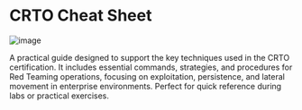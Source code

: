 # CRTO Cheat Sheet
![image](https://github.com/user-attachments/assets/5c9b0123-5f41-452f-b2c2-2809cbac9aa0)


A practical guide designed to support the key techniques used in the CRTO certification. It includes essential commands, strategies, and procedures for Red Teaming operations, focusing on exploitation, persistence, and lateral movement in enterprise environments. Perfect for quick reference during labs or practical exercises.
